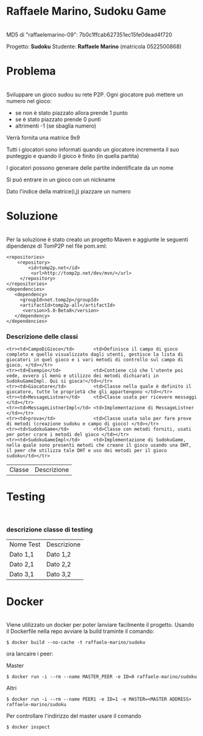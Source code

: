 # Raffaele Marino, Sudoku Game
<br>
MD5 di "raffaelemarino-09": 7b0c1ffcab627351ec15fe0dead4f720

Progetto: <b>Sudoku</b>
Studente: <b>Raffaele Marino</b> (matricola 0522500868)

<h1> Problema </h1>
<br>
Sviluppare un gioco sudou su rete P2P.
Ogni giocatore può mettere un numero nel gioco:
<ul>
<li> se non è stato piazzato allora prende 1 punto
<li> se è stato piazzato prende 0 punti
<li> altrimenti -1 (se sbaglia numero)
</ul>

Verrà fornita una matrice 9x9


Tutti i giocatori sono informati quando un giocatore incrementa il suo punteggio e quando il gioco è finito (in quella partita)


I giocatori possono generare delle partite indentificate da un nome


Si può entrare in un gioco con un nickname


Dato l'indice della matrice(i,j) piazzare un numero

<h1>Soluzione</h1>
<br>
Per la soluzione è stato creato un progetto Maven e aggiunte le seguenti dipendenze di TomP2P nel file pom.xml:

```
<repositories>
    <repository>
        <id>tomp2p.net</id>
         <url>http://tomp2p.net/dev/mvn/</url>
     </repository>
</repositories>
<dependencies>
   <dependency>
     <groupId>net.tomp2p</groupId>
     <artifactId>tomp2p-all</artifactId>
      <version>5.0-Beta8</version>
   </dependency>
</dependencies>
```

<h3>Descrizione delle classi</h3>

<table>
    <tr><td>Classe</td>             <td>Descrizione</td></tr>
    
    <tr><td>CampoDiGioco</td>       <td>Definisce il campo di gioco completo e quello visualizzato dagli utenti, gestisce la lista di giocatori in quel gioco e i vari metodi di controllo sul campo di gioco. </td></tr>
    <tr><td>Esempio</td>            <td>Contiene ciò che l'utente poi vede, ovvero il menù e utilizzo dei metodi dichiarati in SudokuGameImpl. Qui si gioca!</td></tr>
    <tr><td>Giocatore</td>          <td>Classe nella quale è definito il giocatore, tutte le proprietà che gli appartengono </td></tr>
    <tr><td>MessageListner</td>     <td>Classe usata per ricevere messaggi </td></tr>
    <tr><td>MessageListnerImpl</td> <td>Implementazione di MessageListner </td></tr>
    <tr><td>prova</td>              <td>Classe usata solo per fare prove di metodi (creazione sudoku e campo di gioco) </td></tr>
    <tr><td>SudokuGame</td>         <td>Classe con metodi forniti, usati per poter crare i metodi del gioco </td></tr>
    <tr><td>SudokuGameImpl</td>     <td>Implementazione di SudokuGame, nella quale sono presenti metodi che creano il gioco usando una DHT, il peer che utilizza tale DHT e uso dei metodi per il gioco sudoku</td></tr>
    
</table>

<h1>Testing</h1>
<br>

<h3>descrizione classe di testing</h3>
<table>
<tr><td>Nome Test</td><td>Descrizione</td></tr>
<tr><td>Dato 1,1</td><td>Dato 1,2</td></tr>
<tr><td>Dato 2,1</td><td>Dato 2,2</td></tr>
<tr><td>Dato 3,1</td><td>Dato 3,2</td></tr>
</table>


<h1>Docker</h1>
<br>
Viene utilizzato un docker per poter lanviare facilmente il progetto.
Usando il Dockerfile nella repo avviare la build traminte il comando:

```
$ docker build --no-cache -t raffaele-marino/sudoku
```

ora lancaire i peer:

Master

```
$ docker run -i --rm --name MASTER_PEER -e ID=0 raffaele-marino/sudoku
```

Altri

```
$ docker run -i --rm --name PEER1 -e ID=1 -e MASTER=<MASTER ADDRESS> raffaele-marino/sudoku
```

Per controllare l'indirizzo del master usare il comando
```
$ docker inspect
```

